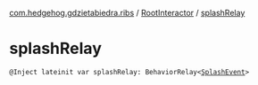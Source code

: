 [com.hedgehog.gdzietabiedra.ribs](../index.md) / [RootInteractor](index.md) / [splashRelay](./splash-relay.md)

# splashRelay

`@Inject lateinit var splashRelay: BehaviorRelay<`[`SplashEvent`](../../com.hedgehog.gdzietabiedra.ribs.splash/-splash-event/index.md)`>`
